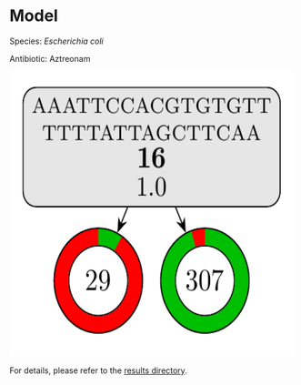 
# Model

Species: *Escherichia coli*

Antibiotic: Aztreonam

<img src="./model.png" width=500 height=500 />

For details, please refer to the [results directory](../../../../../results/cart_b/escherichia%20coli/aztreonam/repeat_8/).

